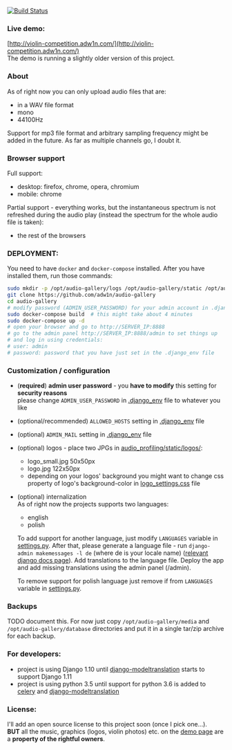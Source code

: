 [![Build Status](https://travis-ci.org/adw1n/audio-gallery.svg?branch=master)](https://travis-ci.org/adw1n/audio-gallery)

### Live demo:  
[http://violin-competition.adw1n.com/](http://violin-competition.adw1n.com/)  
The demo is running a slightly older version of this project.


### About
As of right now you can only upload audio files that are:
* in a WAV file format
* mono
* 44100Hz

Support for mp3 file format and arbitrary sampling frequency might be added in the future. As far as multiple channels go, I doubt it.

### Browser support
Full support:
* desktop: firefox, chrome, opera, chromium
* mobile: chrome

Partial support - everything works, but the instantaneous spectrum is not refreshed during the audio play (instead the spectrum for the whole audio file is taken):
* the rest of the browsers

### DEPLOYMENT:
You need to have `docker` and `docker-compose` installed. After you have installed them, run those commands:
```bash
sudo mkdir -p /opt/audio-gallery/logs /opt/audio-gallery/static /opt/audio-gallery/media /opt/audio-gallery/database
git clone https://github.com/adw1n/audio-gallery
cd audio-gallery
# modify password (ADMIN_USER_PASSWORD) for your admin account in .django_env
sudo docker-compose build  # this might take about 4 minutes
sudo docker-compose up -d
# open your browser and go to http://SERVER_IP:8888
# go to the admin panel http://SERVER_IP:8888/admin to set things up
# and log in using credentials:
# user: admin
# password: password that you have just set in the .django_env file
```

### Customization / configuration
* (**required**) **admin user password** - you **have to modify** this setting for **security reasons**  
  please change `ADMIN_USER_PASSWORD` in [.django_env](.django_env) file to whatever you like
* (optional/recommended) `ALLOWED_HOSTS` setting in [.django_env](.django_env) file  
* (optional) `ADMIN_MAIL` setting in [.django_env](.django_env) file
* (optional) logos - place two JPGs in [audio_profiling/static/logos/](audio_profiling/static/logos/):
    * logo_small.jpg 50x50px
    * logo.jpg 122x50px
    * depending on your logos' background you might want to change css property of logo's background-color in [logo_settings.css](audio_profiling/static/logo_settings.css) file
* (optional) internalization  
  As of right now the projects supports two languages:
    * english
    * polish

  To add support for another language, just modify `LANGUAGES` variable in [settings.py](audio_gallery/settings.py). After that, please generate a language file - run  `django-admin makemessages -l de` (where de is your locale name) ([relevant django docs page](https://docs.djangoproject.com/en/1.11/topics/i18n/translation/#message-files)). Add translations to the language file. Deploy the app and add missing translations using the admin panel (/admin).
  
  To remove support for polish language just remove if from `LANGUAGES` variable in [settings.py](audio_gallery/settings.py).

### Backups
TODO document this. For now just copy `/opt/audio-gallery/media` and `/opt/audio-gallery/database` directories and put it in a single tar/zip archive for each backup.

### For developers:
* project is using Django 1.10 until [django-modeltranslation](https://github.com/deschler/django-modeltranslation) starts to support Django 1.11
* project is using python 3.5 until support for python 3.6 is added to [celery](https://github.com/celery/celery) and [django-modeltranslation](https://github.com/deschler/django-modeltranslation)

### License:
I'll add an open source license to this project soon (once I pick one...).  
**BUT** all the music, graphics (logos, violin photos) etc. on the [demo page](http://violin-competition.adw1n.com/) are a **property of the rightful owners**.
